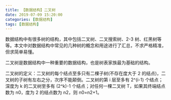 ```yaml
---
title: 【数据结构】二叉树
date: 2019-07-09 15:20:00
categories: [数据结构]
tags: [数据结构]
---
```


数据结构中有很多树的结构，其中包括二叉树、二叉搜索树、2-3 树、红黑树等等。本文中对数据结构中常见的几种树的概念和用途进行了汇总，不求严格精准，但求简单易懂。

二叉树是数据结构中一种重要的数据结构，也是树表家族最为基础的结构。

二叉树的定义：二叉树的每个结点至多只有二棵子树(不存在度大于 2 的结点)，二叉树的子树有左右之分，次序不能颠倒。二叉树的第 i 层至多有 2^(i-1) 个结点；深度为 k 的二叉树至多有 (2^k)-1 个结点；对任何一棵二叉树 T，如果其终端结点数为 n0，度为 2 的结点数为 n2，则 n0=n2+1。
